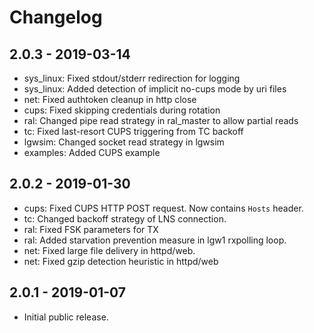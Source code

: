 # Changelog

## 2.0.3 - 2019-03-14

* sys_linux: Fixed stdout/stderr redirection for logging
* sys_linux: Added detection of implicit no-cups mode by uri files
* net: Fixed authtoken cleanup in http close
* cups: Fixed skipping credentials during rotation
* ral: Changed pipe read strategy in ral_master to allow partial reads
* tc: Fixed last-resort CUPS triggering from TC backoff
* lgwsim: Changed socket read strategy in lgwsim
* examples: Added CUPS example

## 2.0.2 - 2019-01-30

* cups: Fixed CUPS HTTP POST request. Now contains `Hosts` header.
* tc: Changed backoff strategy of LNS connection.
* ral: Fixed FSK parameters for TX
* ral: Added starvation prevention measure in lgw1 rxpolling loop.
* net: Fixed large file delivery in httpd/web.
* net: Fixed gzip detection heuristic in httpd/web

## 2.0.1 - 2019-01-07

* Initial public release.
